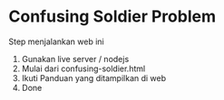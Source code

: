 # Confusing Soldier Problem

Step menjalankan web ini

1. Gunakan live server / nodejs
2. Mulai dari confusing-soldier.html
3. Ikuti Panduan yang ditampilkan di web
4. Done 
